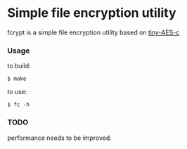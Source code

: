 # Simple file encryption utility

fcrypt is a simple file encryption utility based on [tiny-AES-c](https://github.com/kokke/tiny-AES-c)

### Usage

to build:

	$ make

to use:

	$ fc -h

### TODO

performance needs to be improved.


